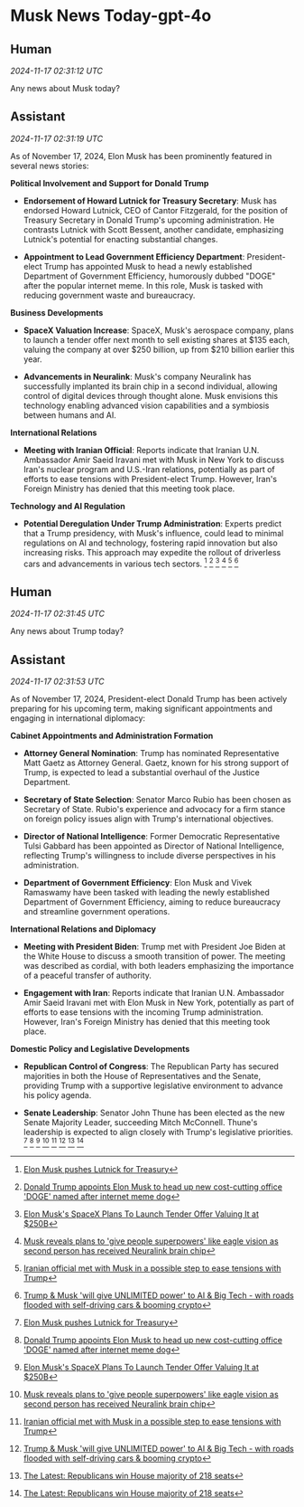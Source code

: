 # Musk News Today-gpt-4o

## Human

*2024-11-17 02:31:12 UTC*

Any news about Musk today?

## Assistant

*2024-11-17 02:31:19 UTC*

As of November 17, 2024, Elon Musk has been prominently featured in several news stories:

**Political Involvement and Support for Donald Trump**

- **Endorsement of Howard Lutnick for Treasury Secretary**: Musk has endorsed Howard Lutnick, CEO of Cantor Fitzgerald, for the position of Treasury Secretary in Donald Trump's upcoming administration. He contrasts Lutnick with Scott Bessent, another candidate, emphasizing Lutnick's potential for enacting substantial changes. 

- **Appointment to Lead Government Efficiency Department**: President-elect Trump has appointed Musk to head a newly established Department of Government Efficiency, humorously dubbed "DOGE" after the popular internet meme. In this role, Musk is tasked with reducing government waste and bureaucracy. 

**Business Developments**

- **SpaceX Valuation Increase**: SpaceX, Musk's aerospace company, plans to launch a tender offer next month to sell existing shares at $135 each, valuing the company at over $250 billion, up from $210 billion earlier this year. 

- **Advancements in Neuralink**: Musk's company Neuralink has successfully implanted its brain chip in a second individual, allowing control of digital devices through thought alone. Musk envisions this technology enabling advanced vision capabilities and a symbiosis between humans and AI. 

**International Relations**

- **Meeting with Iranian Official**: Reports indicate that Iranian U.N. Ambassador Amir Saeid Iravani met with Musk in New York to discuss Iran's nuclear program and U.S.-Iran relations, potentially as part of efforts to ease tensions with President-elect Trump. However, Iran's Foreign Ministry has denied that this meeting took place. 

**Technology and AI Regulation**

- **Potential Deregulation Under Trump Administration**: Experts predict that a Trump presidency, with Musk's influence, could lead to minimal regulations on AI and technology, fostering rapid innovation but also increasing risks. This approach may expedite the rollout of driverless cars and advancements in various tech sectors. [^1] [^2] [^3] [^4] [^5] [^6]

[^1]: [Elon Musk pushes Lutnick for Treasury](https://www.politico.com/news/2024/11/16/elon-musk-backs-lutnick-for-treasury-00190015?utm_source=chatgpt.com)
[^2]: [Donald Trump appoints Elon Musk to head up new cost-cutting office 'DOGE' named after internet meme dog](https://www.thesun.ie/news/14178573/elon-musk-donald-trump-cabinet-position/?utm_source=chatgpt.com)
[^3]: [Elon Musk's SpaceX Plans To Launch Tender Offer Valuing It at $250B](https://www.investopedia.com/elon-musk-spacex-plans-to-launch-tender-offer-that-could-value-it-at-usd250b-8746500?utm_source=chatgpt.com)
[^4]: [Musk reveals plans to 'give people superpowers' like eagle vision as second person has received Neuralink brain chip](https://www.thesun.ie/tech/13551689/elon-musk-second-neuralink-patient-brain-implant/?utm_source=chatgpt.com)
[^5]: [Iranian official met with Musk in a possible step to ease tensions with Trump](https://apnews.com/article/c51088cb0ef284d2c5657408cd74c4e5?utm_source=chatgpt.com)
[^6]: [Trump & Musk 'will give UNLIMITED power' to AI & Big Tech - with roads flooded with self-driving cars & booming crypto](https://www.the-sun.com/news/12868782/trump-election-win-tech-ai-regulations-elon-musk/?utm_source=chatgpt.com)

## Human

*2024-11-17 02:31:45 UTC*

Any news about Trump today?

## Assistant

*2024-11-17 02:31:53 UTC*

As of November 17, 2024, President-elect Donald Trump has been actively preparing for his upcoming term, making significant appointments and engaging in international diplomacy:

**Cabinet Appointments and Administration Formation**

- **Attorney General Nomination**: Trump has nominated Representative Matt Gaetz as Attorney General. Gaetz, known for his strong support of Trump, is expected to lead a substantial overhaul of the Justice Department. 

- **Secretary of State Selection**: Senator Marco Rubio has been chosen as Secretary of State. Rubio's experience and advocacy for a firm stance on foreign policy issues align with Trump's international objectives. 

- **Director of National Intelligence**: Former Democratic Representative Tulsi Gabbard has been appointed as Director of National Intelligence, reflecting Trump's willingness to include diverse perspectives in his administration. 

- **Department of Government Efficiency**: Elon Musk and Vivek Ramaswamy have been tasked with leading the newly established Department of Government Efficiency, aiming to reduce bureaucracy and streamline government operations. 

**International Relations and Diplomacy**

- **Meeting with President Biden**: Trump met with President Joe Biden at the White House to discuss a smooth transition of power. The meeting was described as cordial, with both leaders emphasizing the importance of a peaceful transfer of authority. 

- **Engagement with Iran**: Reports indicate that Iranian U.N. Ambassador Amir Saeid Iravani met with Elon Musk in New York, potentially as part of efforts to ease tensions with the incoming Trump administration. However, Iran's Foreign Ministry has denied that this meeting took place. 

**Domestic Policy and Legislative Developments**

- **Republican Control of Congress**: The Republican Party has secured majorities in both the House of Representatives and the Senate, providing Trump with a supportive legislative environment to advance his policy agenda. 

- **Senate Leadership**: Senator John Thune has been elected as the new Senate Majority Leader, succeeding Mitch McConnell. Thune's leadership is expected to align closely with Trump's legislative priorities. [^1] [^2] [^3] [^4] [^5] [^6] [^7] [^8]

[^1]: [Trump picks Matt Gaetz for attorney general, Marco Rubio for secretary of state](https://apnews.com/article/0c65537ce9cd79194f1bcf60aad88f92?utm_source=chatgpt.com)
[^2]: [Trump picks Matt Gaetz for attorney general, Marco Rubio for secretary of state](https://apnews.com/article/0c65537ce9cd79194f1bcf60aad88f92?utm_source=chatgpt.com)
[^3]: [Trump picks Matt Gaetz for attorney general, Marco Rubio for secretary of state](https://apnews.com/article/0c65537ce9cd79194f1bcf60aad88f92?utm_source=chatgpt.com)
[^4]: [Trump charges Elon Musk and Vivek Ramaswamy with slashing government](https://www.thetimes.co.uk/article/trump-team-pledges-largest-deportation-order-on-his-first-day-xjppf369w?utm_source=chatgpt.com)
[^5]: [Biden congratulates Trump, tells him 'welcome back' to White House in historic meeting](https://nypost.com/2024/11/13/us-news/trump-biden-hold-post-election-white-house-meeting/?utm_source=chatgpt.com)
[^6]: [Iranian official met with Musk in a possible step to ease tensions with Trump](https://apnews.com/article/c51088cb0ef284d2c5657408cd74c4e5?utm_source=chatgpt.com)
[^7]: [The Latest: Republicans win House majority of 218 seats](https://apnews.com/article/d92c61bd66f9b279d1c71d3ba2e4e8e5?utm_source=chatgpt.com)
[^8]: [The Latest: Republicans win House majority of 218 seats](https://apnews.com/article/d92c61bd66f9b279d1c71d3ba2e4e8e5?utm_source=chatgpt.com)